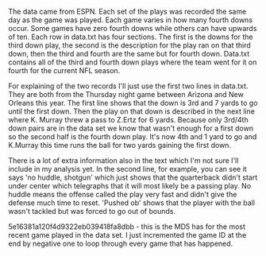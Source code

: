 The data came from ESPN. Each set of the plays was recorded the same day as the game was played. Each game varies in how many fourth downs occur. Some games have zero fourth downs while others can have upwards of ten. 
Each row in data.txt has four sections. The first is the downs for the third down play, the second is the description for the play ran on that third down, then the third and fourth are the same but for fourth down. 
Data.txt contains all of the third and fourth down plays where the team went for it on fourth for the current NFL season. 

For explaining of the two records I'll just use the first two lines in data.txt. They are both from the Thursday night game between Arizona and New Orleans this year. The first line shows that the down is 3rd and 7 yards to go until the first down. Then the play on that down is described in the next line where K. Murray threw a pass to Z.Ertz for 6 yards. Because only 3rd/4th down pairs are in the data set we know that wasn't enough for a first down so the second half is the fourth down play. It's now 4th and 1 yard to go and K.Murray this time runs the ball for two yards gaining the first down. 

There is a lot of extra information also in the text which I'm not sure I'll include in my analysis yet. In the second line, for example, you can see it says 'no huddle, shotgun' which just shows that the quarterback didn't start under center which telegraphs that it will most likely be a passing play. No huddle means the offense called the play very fast and didn't give the defense much time to reset. 'Pushed ob' shows that the player with the ball wasn't tackled but was forced to go out of bounds. 

5e16381a120f4d9322eb039418fa8dbb - this is the MD5 has for the most recent game played in the data set. I just incremented the game ID at the end by negative one to loop through every game that has happened. 
